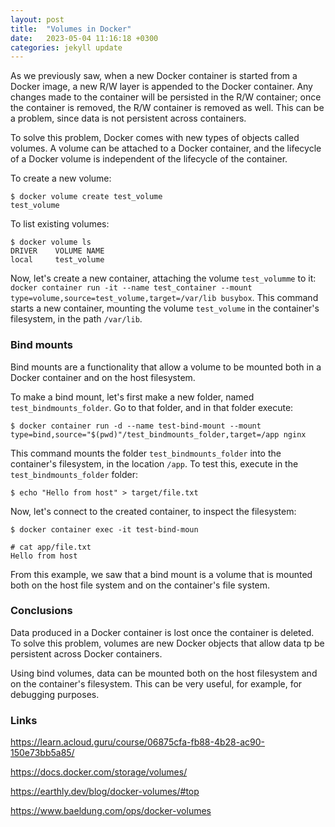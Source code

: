 ```yaml
---
layout: post
title:  "Volumes in Docker"
date:   2023-05-04 11:16:18 +0300
categories: jekyll update
---
```


As we previously saw, when a new Docker container is started from a Docker image, a new R/W layer is appended to the Docker container.
Any changes made to the container will be persisted in the R/W container; once the container is removed, the R/W container is removed as well.
This can be a problem, since data is not persistent across containers.

To solve this problem, Docker comes with new types of objects called volumes. A volume can be attached to a Docker container, and the lifecycle of a Docker volume is independent of the lifecycle of the container.

To create a new volume:
```
$ docker volume create test_volume
test_volume
```

To list existing volumes:
```
$ docker volume ls
DRIVER    VOLUME NAME
local     test_volume
```

Now, let's create a new container, attaching the volume `test_volumme` to it: 
`docker container run -it --name test_container --mount type=volume,source=test_volume,target=/var/lib busybox`. 
This command starts a new container, mounting the volume `test_volume` in the container's filesystem, in the path `/var/lib`.

### Bind mounts

Bind mounts are a functionality that allow a volume to be mounted both in a Docker container and on the host filesystem. 

To make a bind mount, let's first make a new folder, named `test_bindmounts_folder`. Go to that folder, and in that folder execute:
```
$ docker container run -d --name test-bind-mount --mount type=bind,source="$(pwd)"/test_bindmounts_folder,target=/app nginx
```
This command mounts the folder `test_bindmounts_folder` into the container's filesystem, in the location `/app`. To test this, execute in the `test_bindmounts_folder` folder:
```
$ echo "Hello from host" > target/file.txt
```

Now, let's connect to the created container, to inspect the filesystem: 
```
$ docker container exec -it test-bind-moun
```

```
# cat app/file.txt
Hello from host
```

From this example, we saw that a bind mount is a volume that is mounted both on the host file system and on the container's file system.

### Conclusions
Data produced in a Docker container is lost once the container is deleted. To solve this problem, volumes are new Docker objects that allow data tp be persistent across Docker containers. 

Using bind volumes, data can be mounted both on the host filesystem and on the container's filesystem. This can be very useful, for example, for debugging purposes.

### Links

https://learn.acloud.guru/course/06875cfa-fb88-4b28-ac90-150e73bb5a85/

https://docs.docker.com/storage/volumes/

https://earthly.dev/blog/docker-volumes/#top

https://www.baeldung.com/ops/docker-volumes
